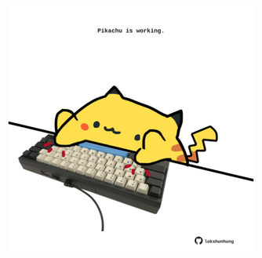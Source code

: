 <!-- built at 20/02/2023, 10:01:14 UTC -->
<p align="center">
  <img width="500" height="500" src="./ReadmeImage.svg">
</p>
